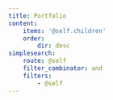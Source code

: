 ```yaml
---
title: Portfolio
content:
    items: '@self.children'
    order: 
        dir: desc
simplesearch:
    route: @self
    filter_combinator: and
    filters:
        - @self
---
```


